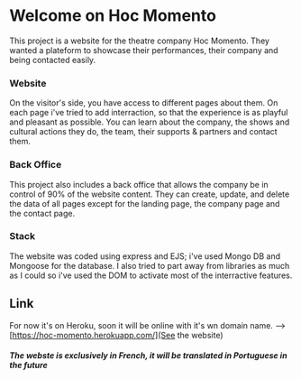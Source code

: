# Welcome on Hoc Momento

This project is a website for the theatre company Hoc Momento. They wanted a plateform to showcase their performances, their company and being contacted easily.

### Website
On the visitor's side, you have access to different pages about them. On each page i've tried to add interraction, so that the experience is as playful and pleasant as possible.
You can learn about the company, the shows and cultural actions they do, the team, their supports & partners and contact them.

### Back Office
This project also includes a back office that allows the company be in control of 90% of the website content. They can create, update, and delete the data of all pages except for the landing page, the company page and the contact page.

### Stack
The website was coded using express and EJS; i've used Mongo DB and Mongoose for the database. I also tried to part away from libraries as much as I could so i've used the DOM to activate most of the interractive features.

## Link
For now it's on Heroku, soon it will be online with it's wn domain name.
--> [https://hoc-momento.herokuapp.com/](See the website)


##### The webste is exclusively in French, it will be translated in Portuguese in the future
